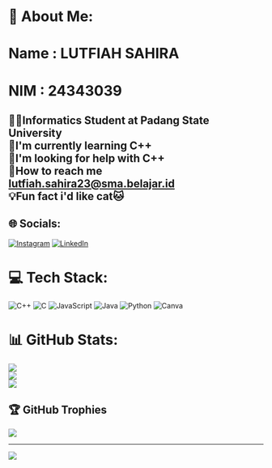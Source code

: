 # 💫 About Me:
# Name : LUTFIAH SAHIRA
# NIM : 24343039
👩‍🎓Informatics Student at Padang State University<br>🦋I'm currently learning C++<br>🙏I'm looking for help with C++<br>🔎How to reach me lutfiah.sahira23@sma.belajar.id<br>💡Fun fact i'd like cat🐱
---

## 🌐 Socials:
[![Instagram](https://img.shields.io/badge/Instagram-%23E4405F.svg?logo=Instagram&logoColor=white)](https://instagram.com/@sahira_fh.04) [![LinkedIn](https://img.shields.io/badge/LinkedIn-%230077B5.svg?logo=linkedin&logoColor=white)](https://linkedin.com/in/https://www.linkedin.com/in/lutfiah-sahira-456741308) 

# 💻 Tech Stack:
![C++](https://img.shields.io/badge/c++-%2300599C.svg?style=for-the-badge&logo=c%2B%2B&logoColor=white) ![C](https://img.shields.io/badge/c-%2300599C.svg?style=for-the-badge&logo=c&logoColor=white) ![JavaScript](https://img.shields.io/badge/javascript-%23323330.svg?style=for-the-badge&logo=javascript&logoColor=%23F7DF1E) ![Java](https://img.shields.io/badge/java-%23ED8B00.svg?style=for-the-badge&logo=openjdk&logoColor=white) ![Python](https://img.shields.io/badge/python-3670A0?style=for-the-badge&logo=python&logoColor=ffdd54) ![Canva](https://img.shields.io/badge/Canva-%2300C4CC.svg?style=for-the-badge&logo=Canva&logoColor=white)
# 📊 GitHub Stats:
![](https://github-readme-stats.vercel.app/api?username=Lutfiah-s&theme=tokyonight&hide_border=false&include_all_commits=false&count_private=false)<br/>
![](https://github-readme-streak-stats.herokuapp.com/?user=Lutfiah-s&theme=tokyonight&hide_border=false)<br/>
![](https://github-readme-stats.vercel.app/api/top-langs/?username=Lutfiah-s&theme=tokyonight&hide_border=false&include_all_commits=false&count_private=false&layout=compact)

## 🏆 GitHub Trophies
![](https://github-profile-trophy.vercel.app/?username=Lutfiah-s&theme=radical&no-frame=false&no-bg=true&margin-w=4)

---
[![](https://visitcount.itsvg.in/api?id=Lutfiah-s&icon=0&color=0)](https://visitcount.itsvg.in)

<!-- Proudly created with GPRM ( https://gprm.itsvg.in ) -->
